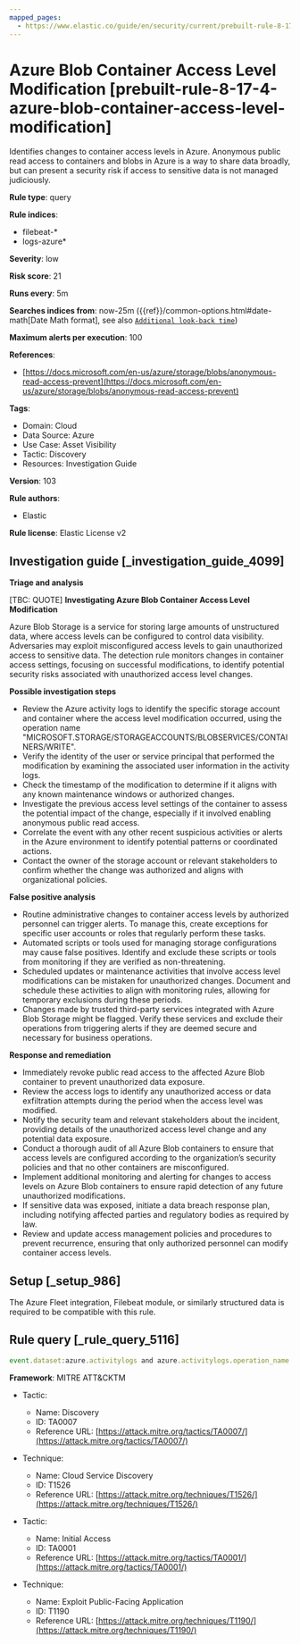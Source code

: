 ```yaml
---
mapped_pages:
  - https://www.elastic.co/guide/en/security/current/prebuilt-rule-8-17-4-azure-blob-container-access-level-modification.html
---
```


# Azure Blob Container Access Level Modification [prebuilt-rule-8-17-4-azure-blob-container-access-level-modification]

Identifies changes to container access levels in Azure. Anonymous public read access to containers and blobs in Azure is a way to share data broadly, but can present a security risk if access to sensitive data is not managed judiciously.

**Rule type**: query

**Rule indices**:

* filebeat-*
* logs-azure*

**Severity**: low

**Risk score**: 21

**Runs every**: 5m

**Searches indices from**: now-25m ({{ref}}/common-options.html#date-math[Date Math format], see also [`Additional look-back time`](docs-content://solutions/security/detect-and-alert/create-detection-rule.md#rule-schedule))

**Maximum alerts per execution**: 100

**References**:

* [https://docs.microsoft.com/en-us/azure/storage/blobs/anonymous-read-access-prevent](https://docs.microsoft.com/en-us/azure/storage/blobs/anonymous-read-access-prevent)

**Tags**:

* Domain: Cloud
* Data Source: Azure
* Use Case: Asset Visibility
* Tactic: Discovery
* Resources: Investigation Guide

**Version**: 103

**Rule authors**:

* Elastic

**Rule license**: Elastic License v2

## Investigation guide [_investigation_guide_4099]

**Triage and analysis**

[TBC: QUOTE]
**Investigating Azure Blob Container Access Level Modification**

Azure Blob Storage is a service for storing large amounts of unstructured data, where access levels can be configured to control data visibility. Adversaries may exploit misconfigured access levels to gain unauthorized access to sensitive data. The detection rule monitors changes in container access settings, focusing on successful modifications, to identify potential security risks associated with unauthorized access level changes.

**Possible investigation steps**

* Review the Azure activity logs to identify the specific storage account and container where the access level modification occurred, using the operation name "MICROSOFT.STORAGE/STORAGEACCOUNTS/BLOBSERVICES/CONTAINERS/WRITE".
* Verify the identity of the user or service principal that performed the modification by examining the associated user information in the activity logs.
* Check the timestamp of the modification to determine if it aligns with any known maintenance windows or authorized changes.
* Investigate the previous access level settings of the container to assess the potential impact of the change, especially if it involved enabling anonymous public read access.
* Correlate the event with any other recent suspicious activities or alerts in the Azure environment to identify potential patterns or coordinated actions.
* Contact the owner of the storage account or relevant stakeholders to confirm whether the change was authorized and aligns with organizational policies.

**False positive analysis**

* Routine administrative changes to container access levels by authorized personnel can trigger alerts. To manage this, create exceptions for specific user accounts or roles that regularly perform these tasks.
* Automated scripts or tools used for managing storage configurations may cause false positives. Identify and exclude these scripts or tools from monitoring if they are verified as non-threatening.
* Scheduled updates or maintenance activities that involve access level modifications can be mistaken for unauthorized changes. Document and schedule these activities to align with monitoring rules, allowing for temporary exclusions during these periods.
* Changes made by trusted third-party services integrated with Azure Blob Storage might be flagged. Verify these services and exclude their operations from triggering alerts if they are deemed secure and necessary for business operations.

**Response and remediation**

* Immediately revoke public read access to the affected Azure Blob container to prevent unauthorized data exposure.
* Review the access logs to identify any unauthorized access or data exfiltration attempts during the period when the access level was modified.
* Notify the security team and relevant stakeholders about the incident, providing details of the unauthorized access level change and any potential data exposure.
* Conduct a thorough audit of all Azure Blob containers to ensure that access levels are configured according to the organization’s security policies and that no other containers are misconfigured.
* Implement additional monitoring and alerting for changes to access levels on Azure Blob containers to ensure rapid detection of any future unauthorized modifications.
* If sensitive data was exposed, initiate a data breach response plan, including notifying affected parties and regulatory bodies as required by law.
* Review and update access management policies and procedures to prevent recurrence, ensuring that only authorized personnel can modify container access levels.


## Setup [_setup_986]

The Azure Fleet integration, Filebeat module, or similarly structured data is required to be compatible with this rule.


## Rule query [_rule_query_5116]

```js
event.dataset:azure.activitylogs and azure.activitylogs.operation_name:"MICROSOFT.STORAGE/STORAGEACCOUNTS/BLOBSERVICES/CONTAINERS/WRITE" and event.outcome:(Success or success)
```

**Framework**: MITRE ATT&CKTM

* Tactic:

    * Name: Discovery
    * ID: TA0007
    * Reference URL: [https://attack.mitre.org/tactics/TA0007/](https://attack.mitre.org/tactics/TA0007/)

* Technique:

    * Name: Cloud Service Discovery
    * ID: T1526
    * Reference URL: [https://attack.mitre.org/techniques/T1526/](https://attack.mitre.org/techniques/T1526/)

* Tactic:

    * Name: Initial Access
    * ID: TA0001
    * Reference URL: [https://attack.mitre.org/tactics/TA0001/](https://attack.mitre.org/tactics/TA0001/)

* Technique:

    * Name: Exploit Public-Facing Application
    * ID: T1190
    * Reference URL: [https://attack.mitre.org/techniques/T1190/](https://attack.mitre.org/techniques/T1190/)



